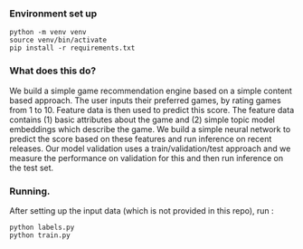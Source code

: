 ### Environment set up

```
python -m venv venv
source venv/bin/activate
pip install -r requirements.txt
```

### What does this do?

We build a simple game recommendation engine based on a simple content based approach. 
The user inputs their preferred games, by rating games from 1 to 10. Feature data is then used to predict this score. 
The feature data contains (1) basic attributes about the game and 
(2) simple topic model embeddings which describe the game.
We build a simple neural network to predict the score based on these features and run inference on recent releases. 
Our model validation uses a train/validation/test approach and we measure the performance on validation for this and
then run inference on the test set. 

### Running.

After setting up the input data (which is not provided in this repo), run :

```
python labels.py
python train.py
```
